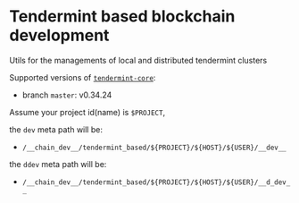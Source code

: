 # Tendermint based blockchain development

Utils for the managements of local and distributed tendermint clusters

Supported versions of [`tendermint-core`](https://github.com/tendermint/tendermint):
- branch `master`: v0.34.24

Assume your project id(name) is `$PROJECT`,

the `dev` meta path will be:
- `/__chain_dev__/tendermint_based/${PROJECT}/${HOST}/${USER}/__dev__`

the `ddev` meta path will be:
- `/__chain_dev__/tendermint_based/${PROJECT}/${HOST}/${USER}/__d_dev__`
